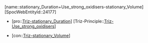 ﻿---
type: TrizContradiction
aliases:
- stationary_Duration+Use_strong_oxidisers-stationary_Volume
license: CC BY-SA 4.0
copyright: https://github.com/SpocWeb
IsDeleted: false
IsReadOnly: false
Confidential: public
tags: 
- Triz/Contradiction
---
[name::stationary_Duration+Use_strong_oxidisers-stationary_Volume]
[SpocWebEntityId::24177]
+ [pro::[Triz-stationary_Duration](tech/Triz/Parameter/Triz-stationary_Duration.md)]
[Triz-Principle::[Triz-Use_strong_oxidisers](tech/Triz/Principle/Triz-Use_strong_oxidisers.md)]
- [con::[Triz-stationary_Volume](tech/Triz/Parameter/Triz-stationary_Volume.md)]

